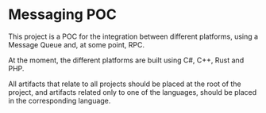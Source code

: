# Messaging POC

This project is a POC for the integration between different platforms, using a Message Queue and, at some point, RPC.

At the moment, the different platforms are built using C#, C++, Rust and PHP.

All artifacts that relate to all projects should be placed at the root of the project, and artifacts related 
only to one of the languages, should be placed in the corresponding language.

